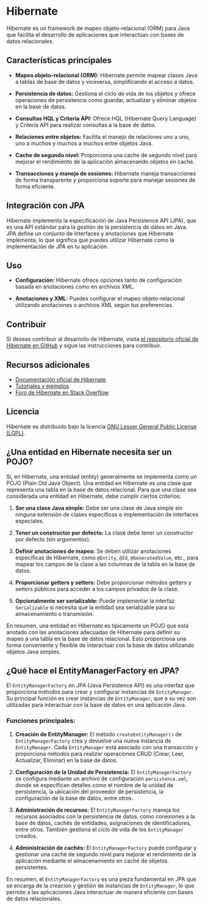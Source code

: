 # Hibernate

Hibernate es un framework de mapeo objeto-relacional (ORM) para Java que facilita el desarrollo de aplicaciones que interactúan con bases de datos relacionales.

## Características principales

- **Mapeo objeto-relacional (ORM):** Hibernate permite mapear clases Java a tablas de base de datos y viceversa, simplificando el acceso a datos.
  
- **Persistencia de datos:** Gestiona el ciclo de vida de los objetos y ofrece operaciones de persistencia como guardar, actualizar y eliminar objetos en la base de datos.
  
- **Consultas HQL y Criteria API:** Ofrece HQL (Hibernate Query Language) y Criteria API para realizar consultas a la base de datos.
  
- **Relaciones entre objetos:** Facilita el manejo de relaciones uno a uno, uno a muchos y muchos a muchos entre objetos Java.
  
- **Cache de segundo nivel:** Proporciona una cache de segundo nivel para mejorar el rendimiento de la aplicación almacenando objetos en caché.
  
- **Transacciones y manejo de sesiones:** Hibernate maneja transacciones de forma transparente y proporciona soporte para manejar sesiones de forma eficiente.

## Integración con JPA

Hibernate implementa la especificación de Java Persistence API (JPA), que es una API estándar para la gestión de la persistencia de datos en Java. JPA define un conjunto de interfaces y anotaciones que Hibernate implementa, lo que significa que puedes utilizar Hibernate como la implementación de JPA en tu aplicación.

## Uso

- **Configuración:** Hibernate ofrece opciones tanto de configuración basada en anotaciones como en archivos XML.
  
- **Anotaciones y XML:** Puedes configurar el mapeo objeto-relacional utilizando anotaciones o archivos XML según tus preferencias.

## Contribuir

Si deseas contribuir al desarrollo de Hibernate, visita [el repositorio oficial de Hibernate en GitHub](https://github.com/hibernate/hibernate-orm) y sigue las instrucciones para contribuir.

## Recursos adicionales

- [Documentación oficial de Hibernate](https://hibernate.org/orm/documentation/)
- [Tutoriales y ejemplos](https://www.baeldung.com/hibernate-tutorial)
- [Foro de Hibernate en Stack Overflow](https://stackoverflow.com/questions/tagged/hibernate)

## Licencia

Hibernate es distribuido bajo la licencia [GNU Lesser General Public License (LGPL)](https://www.gnu.org/licenses/lgpl-3.0.html).


## ¿Una entidad en Hibernate necesita ser un POJO?

Sí, en Hibernate, una entidad (entity) generalmente se implementa como un POJO (Plain Old Java Object). Una entidad en Hibernate es una clase que representa una tabla en la base de datos relacional. Para que una clase sea considerada una entidad en Hibernate, debe cumplir ciertos criterios:

1. **Ser una clase Java simple:** Debe ser una clase de Java simple sin ninguna extensión de clases específicas o implementación de interfaces especiales.

2. **Tener un constructor por defecto:** La clase debe tener un constructor por defecto (sin argumentos).

3. **Definir anotaciones de mapeo:** Se deben utilizar anotaciones específicas de Hibernate, como `@Entity`, `@Id`, `@GeneratedValue`, etc., para mapear los campos de la clase a las columnas de la tabla en la base de datos.

4. **Proporcionar getters y setters:** Debe proporcionar métodos getters y setters públicos para acceder a los campos privados de la clase.

5. **Opcionalmente ser serializable:** Puede implementar la interfaz `Serializable` si necesita que la entidad sea serializable para su almacenamiento o transmisión.

En resumen, una entidad en Hibernate es típicamente un POJO que está anotado con las anotaciones adecuadas de Hibernate para definir su mapeo a una tabla en la base de datos relacional. Esto proporciona una forma conveniente y flexible de interactuar con la base de datos utilizando objetos Java simples.


## ¿Qué hace el EntityManagerFactory en JPA?

El `EntityManagerFactory` en JPA (Java Persistence API) es una interfaz que proporciona métodos para crear y configurar instancias de `EntityManager`. Su principal función es crear instancias de `EntityManager`, que a su vez son utilizadas para interactuar con la base de datos en una aplicación Java.

### Funciones principales:

1. **Creación de EntityManager:** El método `createEntityManager()` de `EntityManagerFactory` crea y devuelve una nueva instancia de `EntityManager`. Cada `EntityManager` está asociado con una transacción y proporciona métodos para realizar operaciones CRUD (Crear, Leer, Actualizar, Eliminar) en la base de datos.

2. **Configuración de la Unidad de Persistencia:** El `EntityManagerFactory` se configura mediante un archivo de configuración `persistence.xml`, donde se especifican detalles como el nombre de la unidad de persistencia, la ubicación del proveedor de persistencia, la configuración de la base de datos, entre otros.

3. **Administración de recursos:** El `EntityManagerFactory` maneja los recursos asociados con la persistencia de datos, como conexiones a la base de datos, cachés de entidades, asignaciones de identificadores, entre otros. También gestiona el ciclo de vida de los `EntityManager` creados.

4. **Administración de cachés:** El `EntityManagerFactory` puede configurar y gestionar una caché de segundo nivel para mejorar el rendimiento de la aplicación mediante el almacenamiento en caché de objetos persistentes.

En resumen, el `EntityManagerFactory` es una pieza fundamental en JPA que se encarga de la creación y gestión de instancias de `EntityManager`, lo que permite a las aplicaciones Java interactuar de manera eficiente con bases de datos relacionales.
